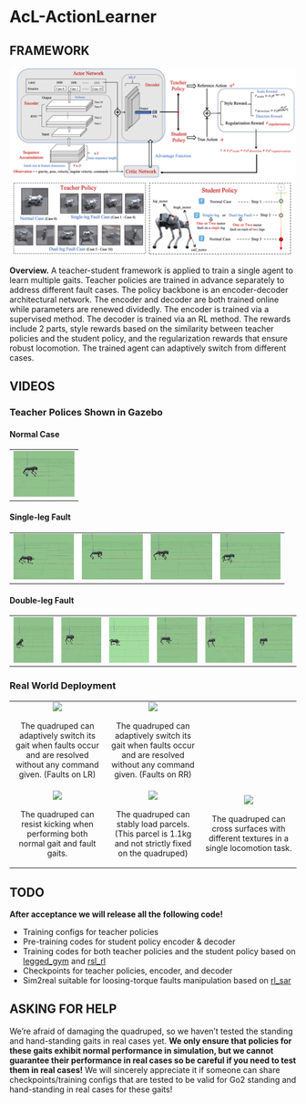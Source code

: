 # AcL-ActionLearner

## FRAMEWORK

![Overview](video&pics/framework.png)

**Overview.** A teacher-student framework is applied to train a single agent to learn multiple gaits. 
Teacher policies are trained in advance separately to address different fault cases. The policy backbone 
is an encoder-decoder architectural network. The encoder and decoder are both trained online while parameters 
are renewed dividedly. The encoder is trained via a supervised method. The decoder is trained via an RL method. 
The rewards include 2 parts, style rewards based on the similarity between teacher policies and the student policy, 
and the regularization rewards that ensure robust locomotion. The trained agent can adaptively switch from different cases.


## VIDEOS

### Teacher Polices Shown in Gazebo

#### Normal Case
<table width="100%">
    <tr>
        <td align="left" colspan="6">
            <img src="video&pics/re0.gif" height="80px">
        </td>
    </tr>
</table>

#### Single-leg Fault
<table width="100%">
    <tr>
        <td align="left"><img src="video&pics/re1.gif" height="80px"></td>
        <td align="left"><img src="video&pics/re2.gif" height="80px"></td>
        <td align="left"><img src="video&pics/re3.gif" height="80px"></td>
        <td align="left"><img src="video&pics/re4.gif" height="80px"></td>
    </tr>
</table>

#### Double-leg Fault
<table width="100%">
    <tr>
        <td align="left"><img src="video&pics/re5.gif" height="80px"></td>
        <td align="left"><img src="video&pics/re6.gif" height="80px"></td>
        <td align="left"><img src="video&pics/re7.gif" height="80px"></td>
        <td align="left"><img src="video&pics/re8.gif" height="80px"></td>
        <td align="left"><img src="video&pics/re9.gif" height="80px"></td>
        <td align="left"><img src="video&pics/re10.gif" height="80px"></td>
    </tr>
</table>


### Real World Deployment

<table align="center">
    <tr>
        <td align="center" width="33%">
            <img src="video&pics/LR.gif" width="100%" height="auto">
            <p>The quadruped can adaptively switch its gait when faults occur and are resolved without any command given. (Faults on LR)</p>
        </td>
        <td align="center" width="33%">
            <img src="video&pics/RR.gif" width="100%" height="auto">
            <p>The quadruped can adaptively switch its gait when faults occur and are resolved without any command given. (Faults on RR)</p>
        </td>
    </tr>
    <tr>
        <td align="center" width="33%">
            <img src="video&pics/KICKING.gif" width="100%" height="auto">
            <p>The quadruped can resist kicking when performing both normal gait and fault gaits.</p>
        </td>
        <td align="center" width="33%">
            <img src="video&pics/LOADING.gif" width="100%" height="auto">
            <p>The quadruped can stably load parcels. (This parcel is 1.1kg and not strictly fixed on the quadruped)</p>
        </td>
        <td align="center" width="33%">
            <img src="video&pics/CROSS.gif" width="100%" height="auto">
            <p>The quadruped can cross surfaces with different textures in a single locomotion task.</p>
        </td>
    </tr>
</table>



## TODO

**After acceptance we will release all the following code!**

- Training configs for teacher policies
- Pre-training codes for student policy encoder & decoder
- Training codes for both teacher policies and the student policy based on [legged_gym](https://github.com/leggedrobotics/legged_gym) and [rsl_rl](https://github.com/leggedrobotics/rsl_rl)
- Checkpoints for teacher policies, encoder, and decoder
- Sim2real suitable for loosing-torque faults manipulation based on [rl_sar](https://github.com/fan-ziqi/rl_sar)

## ASKING FOR HELP
We’re afraid of damaging the quadruped, so we haven’t tested the standing and hand-standing gaits in real cases yet. **We only ensure that policies for these gaits exhibit normal performance in simulation, but we cannot guarantee their performance in real cases so be careful if you need to test them in real cases!**  We will sincerely appreciate it if someone can share checkpoints/training configs that are tested to be valid for Go2 standing and hand-standing in real cases for these gaits!

